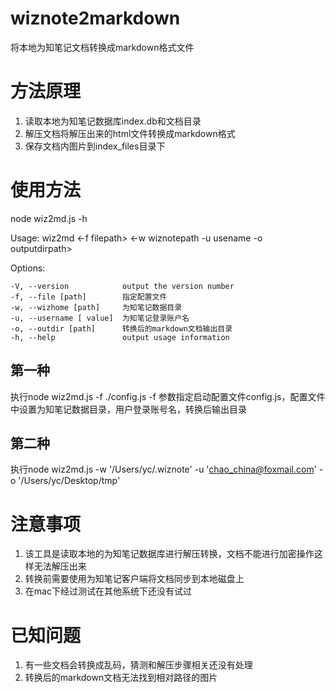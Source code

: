 # wiznote2markdown
将本地为知笔记文档转换成markdown格式文件

# 方法原理
1. 读取本地为知笔记数据库index.db和文档目录
2. 解压文档将解压出来的html文件转换成markdown格式
3. 保存文档内图片到index_files目录下

# 使用方法
node wiz2md.js -h

  Usage: wiz2md <-f filepath> <-w wiznotepath -u usename -o outputdirpath>

  Options:

    -V, --version            output the version number
    -f, --file [path]        指定配置文件
    -w, --wizhome [path]     为知笔记数据目录
    -u, --username [ value]  为知笔记登录账户名
    -o, --outdir [path]      转换后的markdown文档输出目录
    -h, --help               output usage information

## 第一种
执行node wiz2md.js -f ./config.js
-f 参数指定启动配置文件config.js，配置文件中设置为知笔记数据目录，用户登录账号名，转换后输出目录
## 第二种
执行node wiz2md.js -w '/Users/yc/.wiznote' -u 'chao_china@foxmail.com' -o '/Users/yc/Desktop/tmp'

# 注意事项
1. 该工具是读取本地的为知笔记数据库进行解压转换，文档不能进行加密操作这样无法解压出来
2. 转换前需要使用为知笔记客户端将文档同步到本地磁盘上
3. 在mac下经过测试在其他系统下还没有试过

# 已知问题
1. 有一些文档会转换成乱码，猜测和解压步骤相关还没有处理
2. 转换后的markdown文档无法找到相对路径的图片

